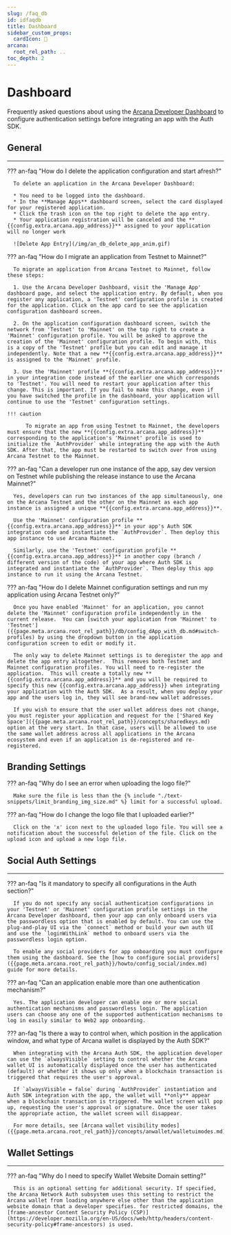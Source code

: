 ```yaml
---
slug: /faq_db
id: idfaqdb
title: Dashboard
sidebar_custom_props:
  cardIcon: 🙋
arcana:
  root_rel_path: ..
toc_depth: 2
---
```


# Dashboard

Frequently asked questions about using the [Arcana Developer Dashboard]({{page.meta.arcana.root_rel_path}}/concepts/dashboard.md) to configure authentication settings before integrating an app with the Auth SDK.

## General

---

??? an-faq "How do I delete the application configuration and start afresh?"

      To delete an application in the Arcana Developer Dashboard:

      * You need to be logged into the dashboard.
      * In the **Manage Apps** dashboard screen, select the card displayed for your registered application.
      * Click the trash icon on the top right to delete the app entry.
      * Your application registration will be canceled and the **{{config.extra.arcana.app_address}}** assigned to your application will no longer work

      ![Delete App Entry](/img/an_db_delete_app_anim.gif)

??? an-faq "How do I migrate an application from Testnet to Mainnet?"

      To migrate an application from Arcana Testnet to Mainnet, follow these steps:

      1. Use the Arcana Developer Dashboard, visit the 'Manage App' dashboard page, and select the application entry. By default, when you register any application, a 'Testnet' configuration profile is created for the application. Click on the app card to see the application configuration dashboard screen.

      2. On the application configuration dashboard screen, switch the network from 'Testnet' to 'Mainnet' on the top right to create a 'Mainnet' configuration profile. You will be asked to approve the creation of the 'Mainnet' configuration profile. To begin with, this is a copy of the 'Testnet' profile but you can edit and manage it independently. Note that a new **{{config.extra.arcana.app_address}}** is assigned to the 'Mainnet' profile.

      3. Use the 'Mainnet' profile **{{config.extra.arcana.app_address}}** in your integration code instead of the earlier one which corresponds to 'Testnet'. You will need to restart your application after this change. This is important. If you fail to make this change, even if you have switched the profile in the dashboard, your application will continue to use the 'Testnet' configuration settings.

    !!! caution

          To migrate an app from using Testnet to Mainnet, the developers must ensure that the new **{{config.extra.arcana.app_address}}** corresponding to the application's 'Mainnet' profile is used to initialize the `AuthProvider` while integrating the app with the Auth SDK. After that, the app must be restarted to switch over from using Arcana Testnet to the Mainnet. 

??? an-faq "Can a developer run one instance of the app, say dev version on Testnet while publishing the release instance to use the Arcana Mainnet?"

      Yes, developers can run two instances of the app simultaneously, one on the Arcana Testnet and the other on the Mainnet as each app instance is assigned a unique **{{config.extra.arcana.app_address}}**. 
      
      Use the 'Mainnet' configuration profile **{{config.extra.arcana.app_address}}** in your app's Auth SDK integration code and instantiate the `AuthProvider`. Then deploy this app instance to use Arcana Mainnet. 
      
      Similarly, use the 'Testnet' configuration profile **{{config.extra.arcana.app_address}}** in another copy (branch / different version of the code) of your app where Auth SDK is integrated and instantiate the `AuthProvider`. Then deploy this app instance to run it using the Arcana Testnet.

??? an-faq "How do I delete Mainnet configuration settings and run my application using Arcana Testnet only?"

      Once you have enabled 'Mainnet' for an application, you cannot delete the 'Mainnet' configuration profile independently in the current release.  You can [switch your application from 'Mainnet' to 'Testnet']({{page.meta.arcana.root_rel_path}}/db/config_dApp_with_db.md#switch-profiles) by using the dropdown button in the application configuration screen to edit or modify it. 

      The only way to delete Mainnet settings is to deregister the app and delete the app entry altogether.  This removes both Testnet and Mainnet configuration profiles. You will need to re-register the application.  This will create a totally new **{{config.extra.arcana.app_address}}** and you will be required to specify this new {{config.extra.arcana.app_address}} when integrating your application with the Auth SDK.  As a result, when you deploy your app and the users log in, they will see brand-new wallet addresses. 
      
      If you wish to ensure that the user wallet address does not change, you must register your application and request for the ['Shared Key Space']({{page.meta.arcana.root_rel_path}}/concepts/sharedkeys.md) option at the very start. In that case, users will be allowed to use the same wallet address across all applications in the Arcana ecosystem and even if an application is de-registered and re-registered.

## Branding Settings

??? an-faq "Why do I see an error when uploading the logo file?"

      Make sure the file is less than the {% include "./text-snippets/limit_branding_img_size.md" %} limit for a successful upload.

??? an-faq "How do I change the logo file that I uploaded earlier?"

      Click on the 'x' icon next to the uploaded logo file. You will see a notification about the successful deletion of the file. Click on the upload icon and upload a new logo file.

## Social Auth Settings

---

??? an-faq "Is it mandatory to specify all configurations in the Auth section?"

      If you do not specify any social authentication configurations in your 'Testnet' or 'Mainnet' configuration profile settings in the Arcana Developer dashboard, then your app can only onboard users via the passwordless option that is enabled by default. You can use the plug-and-play UI via the `connect` method or build your own auth UI and use the `loginWithLink` method to onboard users via the passwordless login option.
      
      To enable any social providers for app onboarding you must configure them using the dashboard. See the [how to configure social providers]({{page.meta.arcana.root_rel_path}}/howto/config_social/index.md) guide for more details.

??? an-faq "Can an application enable more than one authentication mechanism?"  

      Yes. The application developer can enable one or more social authentication mechanisms and passwordless login. The application users can choose any one of the supported authentication mechanisms to log in easily similar to Web2 app onboarding.

??? an-faq "Is there a way to control when, which position in the application window, and what type of Arcana wallet is displayed by the Auth SDK?"

      When integrating with the Arcana Auth SDK, the application developer can use the `alwaysVisible` setting to control whether the Arcana wallet UI is automatically displayed once the user has authenticated (default) or whether it shows up only when a blockchain transaction is triggered that requires the user's approval.

      If `alwaysVisible = false` during `AuthProvider` instantiation and Auth SDK integration with the app, the wallet will **only** appear when a blockchain transaction is triggered. The wallet screen will pop up, requesting the user's approval or signature. Once the user takes the appropriate action, the wallet screen will disappear.

      For more details, see [Arcana wallet visibility modes]({{page.meta.arcana.root_rel_path}}/concepts/anwallet/walletuimodes.md)

## Wallet Settings

---

??? an-faq "Why do I need to specify Wallet Website Domain setting?"

      This is an optional setting for additional security. If specified, the Arcana Network Auth subsystem uses this setting to restrict the Arcana wallet from loading anywhere else other than the application website domain that a developer specifies. for restricted domains, the [frame-ancestor Content Security Policy (CSP)](https://developer.mozilla.org/en-US/docs/web/http/headers/content-security-policy#frame-ancestors) is used.
